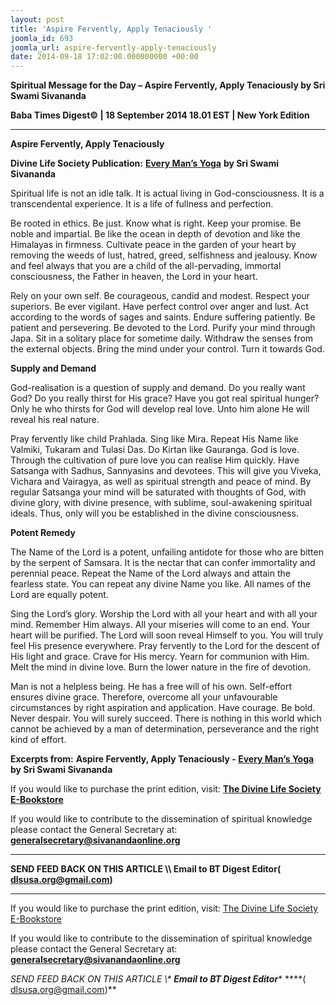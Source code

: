 ```yaml
---
layout: post
title: 'Aspire Fervently, Apply Tenaciously '
joomla_id: 693
joomla_url: aspire-fervently-apply-tenaciously
date: 2014-09-18 17:02:00.000000000 +00:00
---
```

  

















































**Spiritual Message for the Day – Aspire Fervently, Apply Tenaciously by Sri Swami Sivananda**

**Baba Times Digest© | 18 September 2014 18.01 EST | New York Edition**

* * *  


**Aspire Fervently, Apply Tenaciously**

**Divine Life Society Publication:** [**Every Man’s Yoga**](http://www.dlshq.org/discourse/feb2011.htm) **by Sri Swami Sivananda**

Spiritual life is not an idle talk. It is actual living in God-consciousness. It is a transcendental experience. It is a life of fullness and perfection.

Be rooted in ethics. Be just. Know what is right. Keep your promise. Be noble and impartial. Be like the ocean in depth of devotion and like the Himalayas in firmness. Cultivate peace in the garden of your heart by removing the weeds of lust, hatred, greed, selfishness and jealousy. Know and feel always that you are a child of the all-pervading, immortal consciousness, the Father in heaven, the Lord in your heart.

Rely on your own self. Be courageous, candid and modest. Respect your superiors. Be ever vigilant. Have perfect control over anger and lust. Act according to the words of sages and saints. Endure suffering patiently. Be patient and persevering. Be devoted to the Lord. Purify your mind through Japa. Sit in a solitary place for sometime daily. Withdraw the senses from the external objects. Bring the mind under your control. Turn it towards God.

**Supply and Demand**

God-realisation is a question of supply and demand. Do you really want God? Do you really thirst for His grace? Have you got real spiritual hunger? Only he who thirsts for God will develop real love. Unto him alone He will reveal his real nature.

Pray fervently like child Prahlada. Sing like Mira. Repeat His Name like Valmiki, Tukaram and Tulasi Das. Do Kirtan like Gauranga. God is love. Through the cultivation of pure love you can realise Him quickly. Have Satsanga with Sadhus, Sannyasins and devotees. This will give you Viveka, Vichara and Vairagya, as well as spiritual strength and peace of mind. By regular Satsanga your mind will be saturated with thoughts of God, with divine glory, with divine presence, with sublime, soul-awakening spiritual ideals. Thus, only will you be established in the divine consciousness.

**Potent Remedy**

The Name of the Lord is a potent, unfailing antidote for those who are bitten by the serpent of Samsara. It is the nectar that can confer immortality and perennial peace. Repeat the Name of the Lord always and attain the fearless state. You can repeat any divine Name you like. All names of the Lord are equally potent.

Sing the Lord’s glory. Worship the Lord with all your heart and with all your mind. Remember Him always. All your miseries will come to an end. Your heart will be purified. The Lord will soon reveal Himself to you. You will truly feel His presence everywhere. Pray fervently to the Lord for the descent of His light and grace. Crave for His mercy. Yearn for communion with Him. Melt the mind in divine love. Burn the lower nature in the fire of devotion.

Man is not a helpless being. He has a free will of his own. Self-effort ensures divine grace. Therefore, overcome all your unfavourable circumstances by right aspiration and application. Have courage. Be bold. Never despair. You will surely succeed. There is nothing in this world which cannot be achieved by a man of determination, perseverance and the right kind of effort.



**Excerpts from:** **Aspire Fervently, Apply Tenaciously - [Every Man’s Yoga](http://www.dlshq.org/discourse/feb2011.htm) by Sri Swami Sivananda**

If you would like to purchase the print edition, visit: **[The Divine Life Society E-Bookstore](http://www.dlshq.org/download/download.htm)**

If you would like to contribute to the dissemination of spiritual knowledge please contact the General Secretary at: [](mailto:%20%3Cscript%20type=%27text/javascript%27%3E%20%3C%21--%20var%20prefix%20=%20%27ma%27%20+%20%27il%27%20+%20%27to%27;%20var%20path%20=%20%27hr%27%20+%20%27ef%27%20+%20%27=%27;%20var%20addy57016%20=%20%27generalsecretary%27%20+%20%27@%27;%20addy57016%20=%20addy57016%20+%20%27sivanandaonline%27%20+%20%27.%27%20+%20%27org%27;%20document.write%28%27%3Ca%20%27%20+%20path%20+%20%27%5C%27%27%20+%20prefix%20+%20%27:%27%20+%20addy57016%20+%20%27%5C%27%3E%27%29;%20document.write%28addy57016%29;%20document.write%28%27%3C%5C/a%3E%27%29;%20//--%3E%5Cn%20%3C/script%3E%3Cscript%20type=%27text/javascript%27%3E%20%3C%21--%20document.write%28%27%3Cspan%20style=%5C%27display:%20none;%5C%27%3E%27%29;%20//--%3E%20%3C/script%3EThis%20email%20address%20is%20being%20protected%20from%20spambots.%20You%20need%20JavaScript%20enabled%20to%20view%20it.%20%3Cscript%20type=%27text/javascript%27%3E%20%3C%21--%20document.write%28%27%3C/%27%29;%20document.write%28%27span%3E%27%29;%20//--%3E%20%3C/script%3E?subject=Contribution%20to%20Dissemination%20of%20Spiritual%20Knowledge) **generalsecretary@sivanandaonline.org**

****

**SEND FEED BACK ON THIS ARTICLE \\\ Email to BT Digest Editor[](mailto:%20%3Cscript%20type=%27text/javascript%27%3E%20%3C%21--%20var%20prefix%20=%20%27ma%27%20+%20%27il%27%20+%20%27to%27;%20var%20path%20=%20%27hr%27%20+%20%27ef%27%20+%20%27=%27;%20var%20addy72654%20=%20%27dlsusa.org%27%20+%20%27@%27;%20addy72654%20=%20addy72654%20+%20%27gmail%27%20+%20%27.%27%20+%20%27com%27;%20document.write%28%27%3Ca%20%27%20+%20path%20+%20%27%5C%27%27%20+%20prefix%20+%20%27:%27%20+%20addy72654%20+%20%27%5C%27%3E%27%29;%20document.write%28addy72654%29;%20document.write%28%27%3C%5C/a%3E%27%29;%20//--%3E%5Cn%20%3C/script%3E%3Cscript%20type=%27text/javascript%27%3E%20%3C%21--%20document.write%28%27%3Cspan%20style=%5C%27display:%20none;%5C%27%3E%27%29;%20//--%3E%20%3C/script%3EThis%20email%20address%20is%20being%20protected%20from%20spambots.%20You%20need%20JavaScript%20enabled%20to%20view%20it.%20%3Cscript%20type=%27text/javascript%27%3E%20%3C%21--%20document.write%28%27%3C/%27%29;%20document.write%28%27span%3E%27%29;%20//--%3E%20%3C/script%3E?subject=DLS%20Posts)( [dlsusa.org@gmail.com](mailto:dlsusa.org@gmail.com))**



* * *



  

If you would like to purchase the print edition, visit: [The Divine Life Society E-Bookstore](http://www.dlshq.org/download/download.htm)

If you would like to contribute to the dissemination of spiritual knowledge please contact the General Secretary at: **[generalsecretary@sivanandaonline.org](mailto:generalsecretary@sivanandaonline.org)**

**SEND FEED BACK ON THIS ARTICLE \\\**  **Email to BT Digest Editor**** [](mailto:%20%3Cscript%20type=%27text/javascript%27%3E%20%3C%21--%20var%20prefix%20=%20%27ma%27%20+%20%27il%27%20+%20%27to%27;%20var%20path%20=%20%27hr%27%20+%20%27ef%27%20+%20%27=%27;%20var%20addy72654%20=%20%27dlsusa.org%27%20+%20%27@%27;%20addy72654%20=%20addy72654%20+%20%27gmail%27%20+%20%27.%27%20+%20%27com%27;%20document.write%28%27%3Ca%20%27%20+%20path%20+%20%27%5C%27%27%20+%20prefix%20+%20%27:%27%20+%20addy72654%20+%20%27%5C%27%3E%27%29;%20document.write%28addy72654%29;%20document.write%28%27%3C%5C/a%3E%27%29;%20//--%3E%5Cn%20%3C/script%3E%3Cscript%20type=%27text/javascript%27%3E%20%3C%21--%20document.write%28%27%3Cspan%20style=%5C%27display:%20none;%5C%27%3E%27%29;%20//--%3E%20%3C/script%3EThis%20email%20address%20is%20being%20protected%20from%20spambots.%20You%20need%20JavaScript%20enabled%20to%20view%20it.%20%3Cscript%20type=%27text/javascript%27%3E%20%3C%21--%20document.write%28%27%3C/%27%29;%20document.write%28%27span%3E%27%29;%20//--%3E%20%3C/script%3E?subject=DLS%20Posts)****( [dlsusa.org@gmail.com](mailto:dlsusa.org@gmail.com))**  
